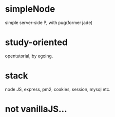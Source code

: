 # simpleNode
simple server-side P, with pug(former jade)

# study-oriented
opentutorial, by egoing.

# stack
node JS, express, pm2, cookies, session, mysql etc.

# not vanillaJS... 
